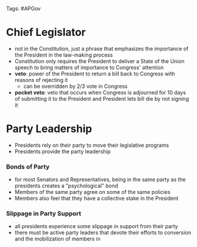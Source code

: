 Tags: #APGov 

# Chief Legislator
- not in the Constitution, just a phrase that emphasizes the importance of the President in the law-making process
- Constitution only requires the President to deliver a State of the Union speech to bring matters of importance to Congress' attention
- **veto**: power of the President to return a bill back to Congress with reasons of rejecting it
	- can be overridden by 2/3 vote in Congress
- **pocket veto**: veto that occurs when Congress is adjourned for 10 days of submitting it to the President and President lets bill die by not signing it

# Party Leadership
- Presidents rely on their party to move their legislative programs
- Presidents provide the party leadership
### Bonds of Party
- for most Senators and Representatives, being in the same party as the presidents creates a "psychological" bond
- Members of the same party agree on some of the same policies 
- Members also feel that they have a collective stake in the President

### Slippage in Party Support
- all presidents experience some slippage in support from their party
- there must be active party leaders that devote their efforts to conversion and the mobilization of members in 